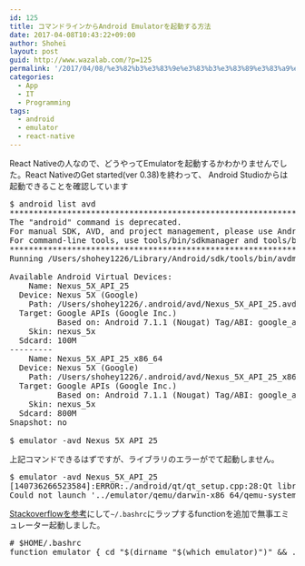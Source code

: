 ```yaml
---
id: 125
title: コマンドラインからAndroid Emulatorを起動する方法
date: 2017-04-08T10:43:22+09:00
author: Shohei
layout: post
guid: http://www.wazalab.com/?p=125
permalink: '/2017/04/08/%e3%82%b3%e3%83%9e%e3%83%b3%e3%83%89%e3%83%a9%e3%82%a4%e3%83%b3%e3%81%8b%e3%82%89android-emulator%e3%82%92%e8%b5%b7%e5%8b%95%e3%81%99%e3%82%8b%e6%96%b9%e6%b3%95/'
categories:
  - App
  - IT
  - Programming
tags:
  - android
  - emulator
  - react-native
---
```

React Nativeの人なので、どうやってEmulatorを起動するかわかりませんでした。React NativeのGet started(ver 0.38)を終わって、 Android Studioからは起動できることを確認しています

 
<pre class="theme:dark-terminal lang:sh decode:true " >$ android list avd
*************************************************************************
The "android" command is deprecated.
For manual SDK, AVD, and project management, please use Android Studio.
For command-line tools, use tools/bin/sdkmanager and tools/bin/avdmanager
*************************************************************************
Running /Users/shohey1226/Library/Android/sdk/tools/bin/avdmanager list avd

Available Android Virtual Devices:
    Name: Nexus_5X_API_25
  Device: Nexus 5X (Google)
    Path: /Users/shohey1226/.android/avd/Nexus_5X_API_25.avd
  Target: Google APIs (Google Inc.)
          Based on: Android 7.1.1 (Nougat) Tag/ABI: google_apis/x86_64
    Skin: nexus_5x
  Sdcard: 100M
---------
    Name: Nexus_5X_API_25_x86_64
  Device: Nexus 5X (Google)
    Path: /Users/shohey1226/.android/avd/Nexus_5X_API_25_x86_64.avd
  Target: Google APIs (Google Inc.)
          Based on: Android 7.1.1 (Nougat) Tag/ABI: google_apis/x86_64
    Skin: nexus_5x
  Sdcard: 800M
Snapshot: no

$ emulator -avd Nexus_5X_API_25</pre> 





上記コマンドできるはずですが、ライブラリのエラーがでて起動しません。

 
<pre class="theme:dark-terminal lang:sh decode:true " >$ emulator -avd Nexus_5X_API_25
[140736266523584]:ERROR:./android/qt/qt_setup.cpp:28:Qt library not found at ../emulator/lib64/qt/lib
Could not launch '../emulator/qemu/darwin-x86_64/qemu-system-x86_64': No such file or directory
</pre> 




[Stackoverflowを参考](http://stackoverflow.com/questions/42554337/cannot-launch-avd-in-emulatorqt-library-not-found)にして`~/.bashrc`にラップするfunctionを追加で無事エミュレーター起動しました。



 
<pre class="font-size:14 line-height:16 lang:default decode:true" ># $HOME/.bashrc
function emulator { cd "$(dirname "$(which emulator)")" && ./emulator "$@"; }</pre> 



